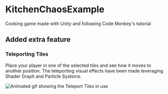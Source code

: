 # KitchenChaosExample
Cooking game made with Unity and following Code Monkey's tutorial

## Added extra feature
### Teleporting Tiles
Place your player in one of the selected tiles and see how it moves to another position. The teleporting visual effects have been made leveraging Shader Graph and Particle Systems.

![Animated gif showing the Teleport Tiles in use](./Readme%20Resources/Teleport%20Tiles%20in%20use.gif)
